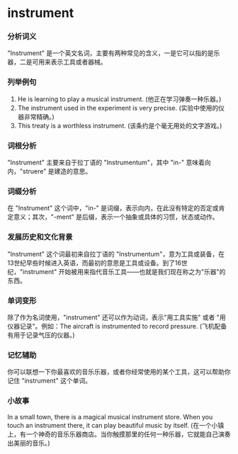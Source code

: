 # instrument

### 分析词义

  

"Instrument" 是一个英文名词，主要有两种常见的含义，一是它可以指的是乐器，二是可用来表示工具或者器械。

  

### 列举例句

  

1.  He is learning to play a musical instrument. (他正在学习弹奏一种乐器。)
2.  The instrument used in the experiment is very precise. (实验中使用的仪器非常精确。)
3.  This treaty is a worthless instrument. (该条约是个毫无用处的文字游戏。)

  

### 词根分析

  

"Instrument" 主要来自于拉丁语的 "Instrumentum"，其中 "in-" 意味着向内，"struere" 是建造的意思。

  

### 词缀分析

  

在 "Instrument" 这个词中，"in-" 是词缀，表示向内，在此没有特定的否定或肯定意义；其次，"-ment" 是后缀，表示一个抽象或具体的习惯，状态或动作。

  

### 发展历史和文化背景

  

"Instrument" 这个词最初来自拉丁语的 "Instrumentum"，意为工具或装备，在13世纪早些时候进入英语，而最初的意思是工具或设备。到了16世纪，"instrument" 开始被用来指代音乐工具——也就是我们现在称之为"乐器"的东西。

  

### 单词变形

  

除了作为名词使用，"instrument" 还可以作为动词，表示"用工具实施" 或者 "用仪器记录"。例如：The aircraft is instrumented to record pressure. (飞机配备有用于记录气压的仪器。)

  

### 记忆辅助

  

你可以联想一下你最喜欢的音乐乐器，或者你经常使用的某个工具，这可以帮助你记住 "instrument" 这个单词。

  

### 小故事

  

In a small town, there is a magical musical instrument store. When you touch an instrument there, it can play beautiful music by itself. (在一个小镇上，有一个神奇的音乐乐器商店。当你触摸那里的任何一种乐器，它就能自己演奏出美丽的音乐。)
